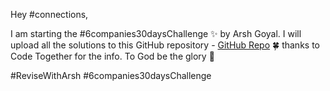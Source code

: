Hey #connections,

I am starting the #6companies30daysChallenge ✨ by Arsh Goyal. I will upload all the solutions to this GitHub repository - [GitHub Repo](https://lnkd.in/gW7WFWHg) 🍀 thanks to Code Together for the info. To God be the glory 🔱 

#ReviseWithArsh #6companies30daysChallenge
